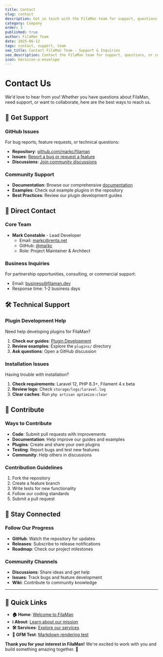 ```yaml
---
title: Contact
slug: contact
description: Get in touch with the FilaMan team for support, questions, or collaboration opportunities.
category: Company
order: 3
published: true
author: FilaMan Team
date: 2025-06-12
tags: contact, support, team
seo_title: Contact FilaMan Team - Support & Inquiries
seo_description: Contact the FilaMan team for support, questions, or collaboration. Multiple ways to reach us including GitHub, email, and community channels.
icon: heroicon-o-envelope
---
```


# Contact Us

We'd love to hear from you! Whether you have questions about FilaMan, need support, or want to collaborate, here are the best ways to reach us.

## 🤝 Get Support

### GitHub Issues
For bug reports, feature requests, or technical questions:
- **Repository**: [github.com/markc/filaman](https://github.com/markc/filaman)
- **Issues**: [Report a bug or request a feature](https://github.com/markc/filaman/issues)
- **Discussions**: [Join community discussions](https://github.com/markc/filaman/discussions)

### Community Support
- **Documentation**: Browse our comprehensive [documentation](/pages/)
- **Examples**: Check out example plugins in the repository
- **Best Practices**: Review our plugin development guides

## 📧 Direct Contact

### Core Team
- **Mark Constable** - Lead Developer
  - Email: markc@renta.net
  - GitHub: [@markc](https://github.com/markc)
  - Role: Project Maintainer & Architect

### Business Inquiries
For partnership opportunities, consulting, or commercial support:
- Email: business@filaman.dev
- Response time: 1-2 business days

## 🛠️ Technical Support

### Plugin Development Help
Need help developing plugins for FilaMan?
1. **Check our guides**: [Plugin Development](/pages/plugin-development)
2. **Review examples**: Explore the `plugins/` directory
3. **Ask questions**: Open a GitHub discussion

### Installation Issues
Having trouble with installation?
1. **Check requirements**: Laravel 12, PHP 8.3+, Filament 4.x beta
2. **Review logs**: Check `storage/logs/laravel.log`
3. **Clear caches**: Run `php artisan optimize:clear`

## 🌟 Contribute

### Ways to Contribute
- **Code**: Submit pull requests with improvements
- **Documentation**: Help improve our guides and examples
- **Plugins**: Create and share your own plugins
- **Testing**: Report bugs and test new features
- **Community**: Help others in discussions

### Contribution Guidelines
1. Fork the repository
2. Create a feature branch
3. Write tests for new functionality
4. Follow our coding standards
5. Submit a pull request

## 🔗 Stay Connected

### Follow Our Progress
- **GitHub**: Watch the repository for updates
- **Releases**: Subscribe to release notifications
- **Roadmap**: Check our project milestones

### Community Channels
- **Discussions**: Share ideas and get help
- **Issues**: Track bugs and feature development
- **Wiki**: Contribute to community knowledge

---

## 📍 Quick Links

- **🏠 Home**: [Welcome to FilaMan](/pages/home)
- **ℹ️ About**: [Learn about our mission](/pages/about)
- **🛠️ Services**: [Explore our services](/pages/services)
- **🧪 GFM Test**: [Markdown rendering test](/pages/gfm-test)

**Thank you for your interest in FilaMan!** We're excited to work with you and build something amazing together. 🚀